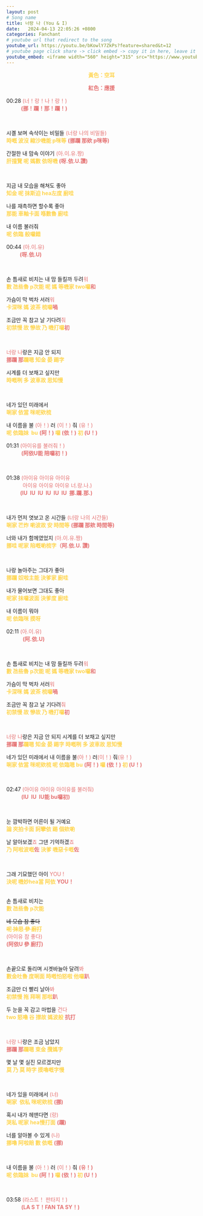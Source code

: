 ```yaml
---
layout: post
# Song name
title: 너랑 나 (You & I)
date:   2024-04-13 22:05:26 +0800
categories: Fanchant
# youtube url that redirect to the song
youtube_url: https://youtu.be/bKowlY7ZkPs?feature=shared&t=12
# youtube page click share -> click embed -> copy it in here, leave it blank if dont 
youtube_embed: <iframe width="560" height="315" src="https://www.youtube.com/embed/bKowlY7ZkPs?si=2AwB-Bx9z32M6mjz&amp;start=12" title="YouTube video player" frameborder="0" allow="accelerometer; autoplay; clipboard-write; encrypted-media; gyroscope; picture-in-picture; web-share" referrerpolicy="strict-origin-when-cross-origin" allowfullscreen></iframe>
---
```

<p style="display: flex; justify-content: center;"><span style="color:#ffd54f;"><strong>黃色：空耳</strong></span></p>
<p style="display: flex; justify-content: center;"><span style="color:#e57373;"><strong>紅色：應援</strong></span></p>

<p>00:28 <span style="color:#e57373;">(너！랑！나！랑！)</span><br><span style="color:#e57373;">&nbsp; &nbsp; &nbsp; &nbsp; &nbsp;<strong> (挪！躝！那！躝！)</strong></span></p>
<p>&nbsp;</p>
<p>시곌 보며 속삭이는 비밀들&nbsp;<span style="color:#e57373;">(너랑 나의 비밀들)</span><br><span style="color:#ffd54f;"><strong>時嘅 波沒 縮沙嘰能 p咪等</strong></span><span style="color:#e57373;"> <strong>(挪躝 那欸 p咪等)</strong></span></p>
<p>간절한 내 맘속 이야기&nbsp;<span style="color:#e57373;">(아.이.유.짱)</span><br><span style="color:#ffd54f;"><strong>肝撞覽 呢 媽數 依呀嘰 </strong></span><span style="color:#e57373;"><strong>(呀.依.U.讚)</strong></span></p>
<p>&nbsp;</p>
<p>지금 내 모습을 해쳐도 좋아<br><span style="color:#ffd54f;"><strong>知金 呢 抺斯迫 hea左度 廚哇</strong></span></p>
<p>나를 재촉하면 할수록 좋아<br><span style="color:#ffd54f;"><strong>那能 車軸卡面 喺數魯 廚哇</strong></span></p>
<p>내 이름 불러줘<br><span style="color:#ffd54f;"><strong>呢 依臨 般囉錯</strong></span></p>
<p>00:44 <span style="color:#e57373;">(아.이.유)</span><br>&nbsp; &nbsp; &nbsp; &nbsp; &nbsp;<span style="color:#e57373;"><strong>(呀.依.U)</strong></span></p>
<p>&nbsp;</p>
<p>손 틈새로 비치는 내 맘 들킬까 두려<span style="color:#e57373;">워</span><br><span style="color:#ffd54f;"><strong>數 氹些魯 p次能 呢 媽 等嘰家 two囉</strong></span><span style="color:#e57373;"><strong>和</strong></span></p>
<p>가슴이 막 벅차 서러<span style="color:#e57373;">워</span><br><span style="color:#ffd54f;"><strong>卡深咪 媽 波茶 梳囉</strong></span><span style="color:#e57373;"><strong>喎</strong></span></p>
<p>조금만 꼭 참고 날 기다려<span style="color:#e57373;">줘</span><br><span style="color:#ffd54f;"><strong>初禁慢 故 慘故 乃 嘰打囉</strong></span><span style="color:#e57373;"><strong>初</strong></span></p>
<p>&nbsp;</p>
<p><span style="color:#e57373;">너랑 나</span>랑은 지금 안 되지<br><span style="color:#e57373;"><strong>挪躝 那</strong></span><span style="color:#ffd54f;"><strong>躝嗯 知金 晏 踢字</strong></span></p>
<p>시계를 더 보채고 싶지만<br><span style="color:#ffd54f;"><strong>時嘅咧 多 波車故 思知慢</strong></span></p>
<p>&nbsp;</p>
<p>네가 있던 미래에서<br><span style="color:#ffd54f;"><strong>唎家 依當 咪呢欸梳</strong></span></p>
<p>내 이름을 불 <span style="color:#e57373;">(아！)</span>&nbsp;러<span style="color:#e57373;"> (이！)</span>&nbsp;줘 <span style="color:#e57373;">(유！)</span><br><span style="color:#ffd54f;"><strong>呢 依臨妹 &nbsp;bu</strong></span> <span style="color:#e57373;"><strong>(阿！)</strong></span><span style="color:#ffd54f;"><strong> 囉 </strong></span><span style="color:#e57373;"><strong>(依！)</strong></span> <span style="color:#ffd54f;"><strong>初</strong></span><span style="color:#e57373;"><strong> (U！)</strong></span></p>
<p>01:31 <span style="color:#e57373;">(아이유를 불러줘！)</span><br>&nbsp; &nbsp; &nbsp; &nbsp; &nbsp;&nbsp;<span style="color:#e57373;"><strong>(阿依U能 陪囉初！)</strong></span></p>
<p>&nbsp;</p>
<p>01:38<span style="color:#e57373;"> (아이유 아이유 아이유</span><br><span style="color:#e57373;">&nbsp; &nbsp; &nbsp; &nbsp; &nbsp; &nbsp;아이유 아이유 아이유 너.랑.나.)</span><br><span style="color:#e57373;"><strong>&nbsp; &nbsp; &nbsp; &nbsp; &nbsp; &nbsp;(IU &nbsp;IU &nbsp;IU &nbsp;IU &nbsp;IU &nbsp;IU &nbsp;挪.躝.那.)</strong></span></p>
<p>&nbsp;</p>
<p>내가 먼저 엿보고 온 시간들&nbsp;<span style="color:#e57373;">(너랑 나의 시간들)</span><br><span style="color:#ffd54f;"><strong>唎家 芒炸 喲波故 安 時間等</strong></span> <span style="color:#e57373;"><strong>(挪躝 那欸 時間等)</strong></span></p>
<p>너와 내가 함께였었지<span style="color:#e57373;">&nbsp;(아.이.유.짱)</span><br><span style="color:#ffd54f;"><strong>挪哇 呢家 陷嘅喲梳字</strong></span><span style="color:#e57373;"><strong>（阿.依.U. 讚)</strong></span></p>
<p>&nbsp;</p>
<p>나랑 놀아주는 그대가 좋아<br><span style="color:#ffd54f;"><strong>挪躝 奴啦主能 決爹家 廚哇</strong></span></p>
<p>내가 물어보면 그대도 좋아<br><span style="color:#ffd54f;"><strong>呢家 抺囉波面 決爹度 廚哇</strong></span></p>
<p>내 이름이 뭐야<br><span style="color:#ffd54f;"><strong>呢 依臨咪 摸呀</strong></span></p>
<p>02:11 <span style="color:#e57373;">(아.이.유)</span><br>&nbsp; &nbsp; &nbsp; &nbsp; &nbsp; &nbsp;<span style="color:#e57373;"><strong>(阿.依.U)</strong></span></p>
<p>&nbsp;</p>
<p>손 틈새로 비치는 내 맘 들킬까 두려<span style="color:#e57373;">워</span><br><span style="color:#ffd54f;"><strong>數 氹些魯 p次能 呢 媽 等嘰家 two囉</strong></span><span style="color:#e57373;"><strong>和</strong></span></p>
<p>가슴이 막 벅차 서러<span style="color:#e57373;">워</span><br><span style="color:#ffd54f;"><strong>卡深咪 媽 波茶 梳囉</strong></span><span style="color:#e57373;"><strong>喎</strong></span></p>
<p>조금만 꼭 참고 날 기다려<span style="color:#e57373;">줘</span><br><span style="color:#ffd54f;"><strong>初禁慢 故 慘故 乃 嘰打囉</strong></span><span style="color:#e57373;"><strong>初</strong></span></p>
<p>&nbsp;</p>
<p><span style="color:#e57373;">너랑 나</span>랑은 지금 안 되지 시계를 더 보채고 싶지만<br><span style="color:#e57373;"><strong>挪躝 那</strong></span><span style="color:#ffd54f;"><strong>躝嗯 知金 晏 踢字 時嘅咧 多 波車故 思知慢</strong></span></p>
<p>네가 있던 미래에서 내 이름을 불<span style="color:#e57373;">(아！)</span>&nbsp;러<span style="color:#e57373;">(이！)</span>&nbsp;줘<span style="color:#e57373;">(유！)</span><br><span style="color:#ffd54f;"><strong>唎家 依當 咪呢欸梳 呢 依臨嗯 bu</strong></span> <span style="color:#e57373;"><strong>(阿！)</strong></span><span style="color:#ffd54f;"><strong> 囉 </strong></span><span style="color:#e57373;"><strong>(依！) </strong></span><span style="color:#ffd54f;"><strong>初 </strong></span><span style="color:#e57373;"><strong>(U！)</strong></span></p>
<p>&nbsp;</p>
<p>02:47 <span style="color:#e57373;">(아이유 아이유 아이유를 불러줘)</span><br>&nbsp; &nbsp; &nbsp; &nbsp; &nbsp;&nbsp;<span style="color:#e57373;"><strong>(IU &nbsp;IU &nbsp;IU能 bu囉初)</strong></span></p>
<p>&nbsp;</p>
<p>눈 깜박하면 어른이 될 거예요<br><span style="color:#ffd54f;"><strong>論 夾拍卡面 訶攣依 踢 個欸喲</strong></span></p>
<p>날 알아보겠<span style="color:#e57373;">죠</span>&nbsp;그댄 기억하겠<span style="color:#e57373;">죠</span><br><span style="color:#ffd54f;"><strong>乃 阿啦波嘅</strong></span><span style="color:#e57373;"><strong>佐</strong></span> <span style="color:#ffd54f;"><strong>決爹 嘰惡卡嘅</strong></span><span style="color:#e57373;"><strong>佐</strong></span></p>
<p>&nbsp;</p>
<p>그래 기묘했던 아이 <span style="color:#e57373;">YOU !</span><br><span style="color:#ffd54f;"><strong>決呢 嘰妙hea當 阿依</strong></span> <span style="color:#e57373;"><strong>YOU！</strong></span></p>
<p><br>손 틈새로 비치는<br><span style="color:#ffd54f;"><strong>數 氹些魯 p次能&nbsp;</strong></span></p>
<p><s>네 모습 참 좋다</s><br><span style="color:#ffd54f;"><s><strong>呢 抺思 參 廚打</strong></s></span><br><span style="color:#e57373;">(아이유 참 좋다)</span><br><span style="color:#e57373;"><strong>(阿依U 參 廚打)</strong></span></p>
<p>&nbsp;</p>
<p>손끝으로 돌리며 시곗바늘아 달려<span style="color:#e57373;">봐</span><br><span style="color:#ffd54f;"><strong>數金吐魯 度唎面 時嘅怕怒啦 他囉</strong></span><span style="color:#e57373;"><strong>趴</strong></span></p>
<p>조금만 더 빨리 날아<span style="color:#e57373;">봐</span><br><span style="color:#ffd54f;"><strong>初禁慢 拖 拜唎 那啦</strong></span><span style="color:#e57373;"><strong>趴</strong></span></p>
<p>두 눈을 꼭 감고 마법을&nbsp;<span style="color:#e57373;">건다</span><br><span style="color:#ffd54f;"><strong>two 怒嚕 谷 㩒故 媽波般</strong></span> <span style="color:#e57373;"><strong>抗打</strong></span></p>
<p>&nbsp;</p>
<p><span style="color:#e57373;">너랑 나</span>랑은 조금 남았지<br><span style="color:#e57373;"><strong>挪躝 那</strong></span><span style="color:#ffd54f;"><strong>躝嗯 束金 攬媽字</strong></span></p>
<p>몇 날 몇 실진 모르겠지만<br><span style="color:#ffd54f;"><strong>莫 乃 莫 時字 摸嚕嘅字慢</strong></span></p>
<p>&nbsp;</p>
<p>네가 있을 미래에서&nbsp;<span style="color:#e57373;">(너)</span><br><span style="color:#ffd54f;"><strong>唎家 &nbsp;依私 咪呢欸梳</strong></span> <span style="color:#e57373;"><strong>(挪)</strong></span></p>
<p>혹시 내가 헤맨다면&nbsp;<span style="color:#e57373;">(랑)</span><br><span style="color:#ffd54f;"><strong>哭私 呢家 hea慢打面</strong></span> <span style="color:#e57373;"><strong>(躝)</strong></span></p>
<p>너를 알아볼 수 있게&nbsp;<span style="color:#e57373;">(나)</span><br><span style="color:#ffd54f;"><strong>挪嚕 阿啦賠 數 依嘅</strong></span> <span style="color:#e57373;"><strong>(挪)</strong></span></p>
<p>&nbsp;</p>
<p>내 이름을 불 <span style="color:#e57373;">(아！)</span>&nbsp;러 <span style="color:#e57373;">(이！)&nbsp;</span>줘 <span style="color:#e57373;"><strong>(유！)</strong></span><br><span style="color:#ffd54f;"><strong>呢 依臨妹 &nbsp;bu </strong></span><span style="color:#e57373;"><strong>(阿！)</strong></span><span style="color:#ffd54f;"><strong> 囉 </strong></span><span style="color:#e57373;"><strong>(依！) </strong></span><span style="color:#ffd54f;"><strong>初</strong></span><span style="color:#e57373;"><strong> (U！)</strong></span></p>
<p>&nbsp;</p>
<p>03:58 <span style="color:#e57373;">(라스트！ 판타지！)</span><br>&nbsp; &nbsp; &nbsp; &nbsp; &nbsp;&nbsp;<span style="color:#e57373;"><strong>(LA S T！FAN TA SY！)</strong></span></p>
